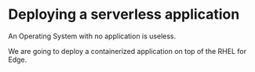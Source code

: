 # Deploying a serverless application

An Operating System with no application is useless.

We are going to deploy a containerized application on top of the RHEL for Edge.